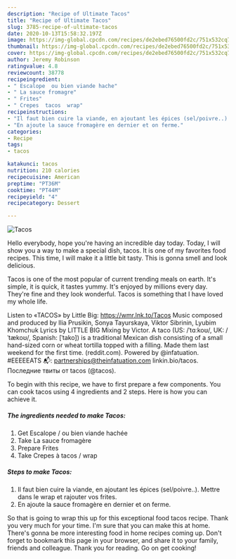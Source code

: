 ```yaml
---
description: "Recipe of Ultimate Tacos"
title: "Recipe of Ultimate Tacos"
slug: 3785-recipe-of-ultimate-tacos
date: 2020-10-13T15:58:32.197Z
image: https://img-global.cpcdn.com/recipes/de2ebed76500fd2c/751x532cq70/tacos-photo-principale-de-la-recette.jpg
thumbnail: https://img-global.cpcdn.com/recipes/de2ebed76500fd2c/751x532cq70/tacos-photo-principale-de-la-recette.jpg
cover: https://img-global.cpcdn.com/recipes/de2ebed76500fd2c/751x532cq70/tacos-photo-principale-de-la-recette.jpg
author: Jeremy Robinson
ratingvalue: 4.8
reviewcount: 38778
recipeingredient:
- " Escalope  ou bien viande hache"
- " La sauce fromagre"
- " Frites"
- " Crepes  tacos  wrap"
recipeinstructions:
- "Il faut bien cuire la viande, en ajoutant les épices (sel/poivre..). Mettre dans le wrap et rajouter vos frites."
- "En ajoute la sauce fromagère en dernier et on ferme."
categories:
- Recipe
tags:
- tacos

katakunci: tacos 
nutrition: 210 calories
recipecuisine: American
preptime: "PT36M"
cooktime: "PT44M"
recipeyield: "4"
recipecategory: Dessert

---
```



![Tacos](https://img-global.cpcdn.com/recipes/de2ebed76500fd2c/751x532cq70/tacos-photo-principale-de-la-recette.jpg)

Hello everybody, hope you're having an incredible day today. Today, I will show you a way to make a special dish, tacos. It is one of my favorites food recipes. This time, I will make it a little bit tasty. This is gonna smell and look delicious.

Tacos is one of the most popular of current trending meals on earth. It's simple, it is quick, it tastes yummy. It's enjoyed by millions every day. They're fine and they look wonderful. Tacos is something that I have loved my whole life.

Listen to «TACOS» by Little Big: https://wmr.lnk.to/Tacos Music composed and produced by Ilia Prusikin, Sonya Tayurskaya, Viktor Sibrinin, Lyubim Khomchuk Lyrics by LITTLE BIG Mixing by Victor. A taco (US: /ˈtɑːkoʊ/, UK: /ˈtækoʊ/, Spanish: [ˈtako]) is a traditional Mexican dish consisting of a small hand-sized corn or wheat tortilla topped with a filling. Made them last weekend for the first time. (reddit.com). Powered by @infatuation. #EEEEEATS 📬: partnerships@theinfatuation.com linkin.bio/tacos. Последние твиты от tacos (@tacos).


To begin with this recipe, we have to first prepare a few components. You can cook tacos using 4 ingredients and 2 steps. Here is how you can achieve it.

<!--inarticleads1-->

##### The ingredients needed to make Tacos:

1. Get  Escalope / ou bien viande hachée
1. Take  La sauce fromagère
1. Prepare  Frites
1. Take  Crepes à tacos / wrap




<!--inarticleads2-->

##### Steps to make Tacos:

1. Il faut bien cuire la viande, en ajoutant les épices (sel/poivre..). Mettre dans le wrap et rajouter vos frites.
1. En ajoute la sauce fromagère en dernier et on ferme.




So that is going to wrap this up for this exceptional food tacos recipe. Thank you very much for your time. I'm sure that you can make this at home. There's gonna be more interesting food in home recipes coming up. Don't forget to bookmark this page in your browser, and share it to your family, friends and colleague. Thank you for reading. Go on get cooking!
